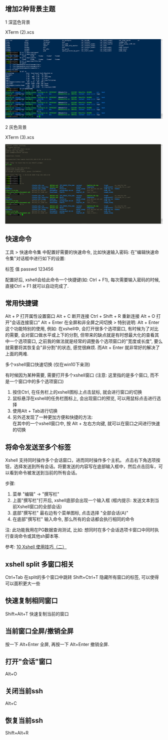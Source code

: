 
## 增加2种背景主题

1 深蓝色背景

XTerm (2).xcs

![](xterm(2).xcs.png)

2 灰色背景

XTerm (3).xcs

![](xterm(3).xcs.png)

## 快速命令

工具 > 快速命令集  中配置好需要的快速命令, 比如快速输入密码:
在"编辑快速命令集"对话框中进行如下的设置:

标签           值
passwd        123456<CR>

配置好后, xshell会给此命令一个快捷键(如: Ctrl + F1), 每次需要输入密码的时候, 直接Ctrl + F1 就可以自动完成了.


## 常用快捷键

Alt + P  打开属性设置窗口
Alt + C  断开连接
Ctrl + Shift + R 重新连接
Alt + O 打开"会话连接窗口"
Alt + Enter 在全屏和非全屏之间切换
    > 特别说明: Alt + Enter这个功能特别的使用, 例如: 在xshell中, 会打开很多个选项窗口, 有时候为了对比的需要, 会对窗口做水平或上下的分割, 但带来的缺点就是有时想最大化的查看其中一个选项窗口, 之前我的做法就是经常的调整各个选项窗口的"宽度或长度", 要么就需要将其恢复会"非分割"的状态, 感觉很麻烦. 而Alt + Enter 就非常好的解决了上面的两难.

多个xshell窗口快速切换  (仅在win10下亲测)

有时候因为某种需要, 需要打开多个xshell窗口 (注意: 这里指的是多个窗口, 而不是一个窗口中的多个选项窗口)
1) 按住Ctrl, 在任务栏上的xshell图标上点击鼠标, 就会进行窗口的切换
2) 鼠标悬浮在xshell的任务栏图标上, 会出现窗口的预览, 可以用鼠标点击进行选择
3) 使用Alt + Tab进行切换
4) 另外还发现了一种更加方便和快捷的方法:  
   在其中的一个xshell窗口中, 按 Alt + 左右方向键,  就可以在窗口之间进行快速的切换

## 将命令发送至多个标签

Xshell 支持同时操作多个会话窗口，进而同时操作多个主机。
点击右下角选项按钮，选择发送到所有会话。将要发送的内容写在底部输入框中，然后点击回车，可以看到命令被发送到当前的所有会话。

步骤:
1) 菜单 "编辑" -> "撰写栏"
2) 上面"撰写栏"打开后, xshell底部会出现一个输入框 (框内提示: 发送文本到当前Xshell窗口的全部会话)
3) 底部"撰写栏" 最右边有个菜单图标, 点击选择 "全部会话(A)"
4) 在底部"撰写栏" 输入命令, 那么所有的会话都会执行相同的命令

注: 此功能我用在PG数据查询测试, 比如: 想同时在多个会话选项卡窗口中同时执行查询命令或其他sh脚本等.

参考: [10 Xshell 使用技巧（二）](https://www.jianshu.com/p/16e6592602f5)

## xshell split 多窗口相关

Ctrl+Tab 在split的多个窗口中跳转
Shift+Ctrl+T  隐藏所有窗口的标签, 可以使得可以面积更大一些

## 快速复制相同窗口

Shift+Alt+T 快速复制当前的窗口

## 当前窗口全屏/撤销全屏

按一下 Alt+Enter 全屏, 再按一下 Alt+Enter 撤销全屏.

## 打开"会话"窗口

Alt+O

## 关闭当前ssh

Alt+C

## 恢复当前ssh

Shift+Alt+R